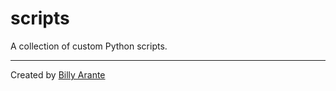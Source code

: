 # scripts

A collection of custom Python scripts.

---
Created by [Billy Arante](https://arantebw.github.io/)
